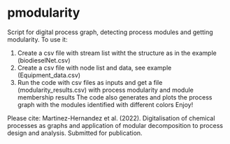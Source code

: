 # pmodularity
Script for digital process graph, detecting process modules and getting modularity.
To use it:
1. Create a csv file with stream list witht the structure as in the example (biodieselNet.csv)
2. Create a csv file with node list and data, see example (Equipment_data.csv)
3. Run the code with csv files as inputs and get a file (modularity_results.csv) with process modularity and module membership results
The code also generates and plots the process graph with the modules identified with different colors
Enjoy!

Please cite:
Martinez-Hernandez et al. (2022). Digitalisation of chemical processes as graphs and application of modular decomposition to process design and analysis. Submitted for publication.

